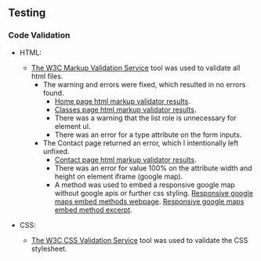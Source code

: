 ## Testing

### Code Validation

- HTML:
    - [The W3C Markup Validation Service](https://validator.w3.org/) tool was used to validate all html files.
        - The warning and errors were fixed, which resulted in no errors found.
            - [Home page html markup validator results](assets/images-readme/images-testing/w3c-html-validator-index.png).
            - [Classes page html markup validator results](assets/images-readme/images-testing/w3c-html-validator-classes.png).  
            - There was a warning that the list role is unnecessary for element ul.
            - There was an error for a type attribute on the form inputs.
        - The Contact page returned an error, which I intentionally left unfixed.
            - [Contact page html markup validator results](assets/images-readme/images-testing/w3c-html-validator-contact.png). 
            - There was an error for value 100% on the attribute width and height on element iframe (google map).
            - A method was used to embed a responsive google map without google apis or further css styling. [Responsive google maps embed methods webpage](https://blog.duda.co/responsive-google-maps-for-your-website). [Responsive google maps embed method excerpt](assets/images-readme/images-testing/embed-google-map.png).

- CSS:
    - [The W3C CSS Validation Service](https://jigsaw.w3.org/css-validator/) tool was used to validate the CSS stylesheet.